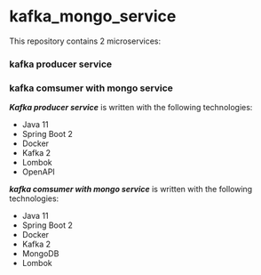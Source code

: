 # kafka_mongo_service
This repository contains 2 microservices:
### kafka producer service
### kafka comsumer with mongo service
**_Kafka producer service_** is written with the following technologies:
 - Java 11
 - Spring Boot 2
 - Docker
 - Kafka 2
 - Lombok
 - OpenAPI
 
**_kafka comsumer with mongo service_** is written with the following technologies:
 - Java 11
 - Spring Boot 2
 - Docker
 - Kafka 2
 - MongoDB
 - Lombok
